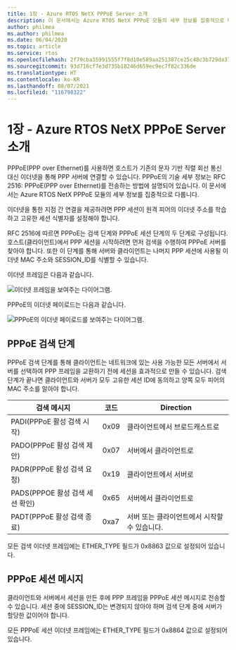 ```yaml
---
title: 1장 - Azure RTOS NetX PPPoE Server 소개
description: 이 문서에서는 Azure RTOS NetX PPPoE 모듈의 세부 정보를 집중적으로 다룹니다.
author: philmea
ms.author: philmea
ms.date: 06/04/2020
ms.topic: article
ms.service: rtos
ms.openlocfilehash: 2f79cba35991555f7f8d10e589aa251387ce25c48c3b729da371b548f13321bd
ms.sourcegitcommit: 93d716cf7e3d735b18246d659ec9ec7f82c336de
ms.translationtype: HT
ms.contentlocale: ko-KR
ms.lasthandoff: 08/07/2021
ms.locfileid: "116798322"
---
```

# <a name="chapter-1---introduction-to-azure-rtos-netx-pppoe-server"></a>1장 - Azure RTOS NetX PPPoE Server 소개

PPPoE(PPP over Ethernet)를 사용하면 호스트가 기존의 문자 기반 직렬 회선 통신 대신 이더넷을 통해 PPP 서버에 연결할 수 있습니다. PPPoE의 기술 세부 정보는 RFC 2516: PPPoE(PPP over Ethernet)를 전송하는 방법에 설명되어 있습니다. 이 문서에서는 Azure RTOS NetX PPPoE 모듈의 세부 정보를 집중적으로 다룹니다.

이더넷을 통한 지점 간 연결을 제공하려면 PPP 세션이 원격 피어의 이더넷 주소를 학습하고 고유한 세션 식별자를 설정해야 합니다.

RFC 2516에 따르면 PPPoE는 검색 단계와 PPPoE 세션 단계의 두 단계로 구성됩니다. 호스트(클라이언트)에서 PPP 세션을 시작하려면 먼저 검색을 수행하여 PPPoE 서버를 찾아야 합니다. 또한 이 단계를 통해 서버와 클라이언트는 나머지 PPP 세션에 사용될 이더넷 MAC 주소와 SESSION_ID를 식별할 수 있습니다.

이더넷 프레임은 다음과 같습니다.

![이더넷 프레임을 보여주는 다이어그램.](media/netx-pppoe-server-01.png)

PPPoE의 이더넷 페이로드는 다음과 같습니다.

![PPPoE의 이더넷 페이로드를 보여주는 다이어그램.](media/netx-pppoe-server-02.png)

## <a name="pppoe-discovery-stage"></a>PPPoE 검색 단계

PPPoE 검색 단계를 통해 클라이언트는 네트워크에 있는 사용 가능한 모든 서버에서 서버를 선택하여 PPP 프레임을 교환하기 전에 세션을 효과적으로 만들 수 있습니다. 검색 단계가 끝나면 클라이언트와 서버가 모두 고유한 세션 ID에 동의하고 양쪽 모두 피어의 MAC 주소를 알아야 합니다.

| 검색 메시지                                  | 코드 | Direction                                     |
| -------------------------------------------------- | ---- | --------------------------------------------- |
| PADI(PPPoE 활성 검색 시작)           | 0x09 | 클라이언트에서 브로드캐스트로                      |
| PADO(PPPoE 활성 검색 제안)                | 0x07 | 서버에서 클라이언트로                         |
| PADR(PPPoE 활성 검색 요청)              | 0x19 | 클라이언트에서 서버로                         |
| PADS(PPPOE 활성 검색 세션 확인) | 0x65 | 서버에서 클라이언트로                         |
| PADT(PPPoE 활성 검색 종료)            | 0xa7 | 서버 또는 클라이언트에서 시작할 수 있습니다. |

모든 검색 이더넷 프레임에는 ETHER_TYPE 필드가 0x8863 값으로 설정되어 있습니다.

## <a name="pppoe-session-message"></a>PPPoE 세션 메시지

클라이언트와 서버에서 세션을 만든 후에 PPP 프레임을 PPPoE 세션 메시지로 전송할 수 있습니다. 세션 중에 SESSION_ID는 변경되지 않아야 하며 검색 단계 중에 서버가 할당한 값이어야 합니다.

모든 PPPoE 세션 이더넷 프레임에는 ETHER_TYPE 필드가 0x8864 값으로 설정되어 있습니다.